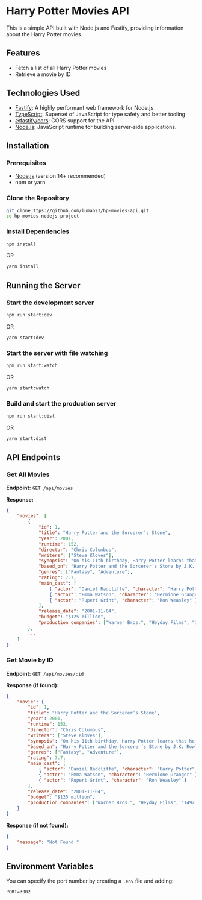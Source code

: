 # Harry Potter Movies API

This is a simple API built with Node.js and Fastify, providing information about the Harry Potter movies. 

## Features

- Fetch a list of all Harry Potter movies
- Retrieve a movie by ID

## Technologies Used

- [Fastify](https://www.fastify.io/): A highly performant web framework for Node.js
- [TypeScript](https://www.typescriptlang.org/): Superset of JavaScript for type safety and better tooling
- [@fastify/cors](https://github.com/fastify/fastify-cors): CORS support for the API
- [Node.js](https://nodejs.org/): JavaScript runtime for building server-side applications.

## Installation

### Prerequisites
- [Node.js](https://nodejs.org/) (version 14+ recommended)
- npm or yarn

### Clone the Repository
```sh
git clone ttps://github.com/lumab23/hp-movies-api.git
cd hp-movies-nodejs-project
```

### Install Dependencies
```sh
npm install
```
OR
```sh
yarn install
```

## Running the Server

### Start the development server
```sh
npm run start:dev
```
OR
```sh
yarn start:dev
```

### Start the server with file watching
```sh
npm run start:watch
```
OR
```sh
yarn start:watch
```

### Build and start the production server
```sh
npm run start:dist
```
OR
```sh
yarn start:dist
```

## API Endpoints

### Get All Movies
**Endpoint:** `GET /api/movies`

**Response:**
```json
{
    "movies": [
        {
            "id": 1,
            "title": "Harry Potter and the Sorcerer’s Stone",
            "year": 2001,
            "runtime": 152,
            "director": "Chris Columbus",
            "writers": ["Steve Kloves"],
            "synopsis": "On his 11th birthday, Harry Potter learns that he is a wizard and is invited to study at Hogwarts School of Witchcraft and Wizardry, changing his life forever.",
            "based_on": "Harry Potter and the Sorcerer’s Stone by J.K. Rowling",
            "genres": ["Fantasy", "Adventure"],
            "rating": 7.7,
            "main_cast": [
                { "actor": "Daniel Radcliffe", "character": "Harry Potter" },
                { "actor": "Emma Watson", "character": "Hermione Granger" },
                { "actor": "Rupert Grint", "character": "Ron Weasley" }
            ],
            "release_date": "2001-11-04",
            "budget": "$125 million",
            "production_companies": ["Warner Bros.", "Heyday Films", "1492 Pictures"]
        },
        ...
    ]
}
```

### Get Movie by ID
**Endpoint:** `GET /api/movies/:id`

**Response (if found):**
```json
{
    "movie": {
        "id": 1,
        "title": "Harry Potter and the Sorcerer’s Stone",
        "year": 2001,
        "runtime": 152,
        "director": "Chris Columbus",
        "writers": ["Steve Kloves"],
        "synopsis": "On his 11th birthday, Harry Potter learns that he is a wizard and is invited to study at Hogwarts School of Witchcraft and Wizardry, changing his life forever.",
        "based_on": "Harry Potter and the Sorcerer’s Stone by J.K. Rowling",
        "genres": ["Fantasy", "Adventure"],
        "rating": 7.7,
        "main_cast": [
            { "actor": "Daniel Radcliffe", "character": "Harry Potter" },
            { "actor": "Emma Watson", "character": "Hermione Granger" },
            { "actor": "Rupert Grint", "character": "Ron Weasley" }
        ],
        "release_date": "2001-11-04",
        "budget": "$125 million",
        "production_companies": ["Warner Bros.", "Heyday Films", "1492 Pictures"]
    }
}
```

**Response (if not found):**
```json
{
    "message": "Not Found."
}
```

## Environment Variables
You can specify the port number by creating a `.env` file and adding:
```env
PORT=3002
```
